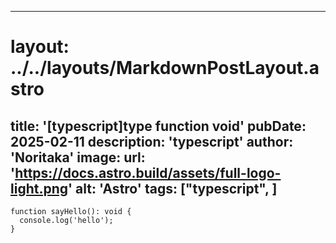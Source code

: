 
---
# layout: ../../layouts/MarkdownPostLayout.astro
title: '[typescript]type function void'
pubDate: 2025-02-11
description: 'typescript'
author: 'Noritaka'
image:
    url: 'https://docs.astro.build/assets/full-logo-light.png'
    alt: 'Astro'
tags: ["typescript", ]
---



```
function sayHello(): void {
  console.log('hello');
}

```
